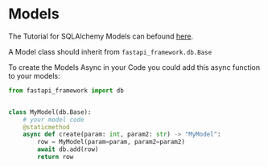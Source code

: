 # Models

The Tutorial for SQLAlchemy Models can befound [here](https://docs.sqlalchemy.org/en/14/tutorial/metadata.html#declaring-mapped-classes).

A Model class should inherit from `fastapi_framework.db.Base`

To create the Models Async in your Code you could 
add this async function to your models:

```python
from fastapi_framework import db


class MyModel(db.Base):
    # your model code
    @staticmethod
    async def create(param: int, param2: str) -> "MyModel":
        row = MyModel(param=param, param2=param2)
        await db.add(row)
        return row
```